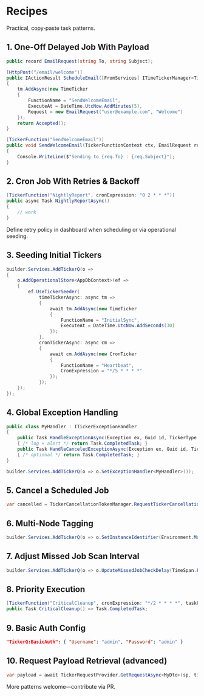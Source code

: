 # Recipes

Practical, copy‑paste task patterns.

## 1. One-Off Delayed Job With Payload
```csharp
public record EmailRequest(string To, string Subject);

[HttpPost("/email/welcome")]
public IActionResult ScheduleEmail([FromServices] ITimeTickerManager<TimeTicker> tm)
{
    tm.AddAsync(new TimeTicker
    {
        FunctionName = "SendWelcomeEmail",
        ExecuteAt = DateTime.UtcNow.AddMinutes(5),
        Request = new EmailRequest("user@example.com", "Welcome")
    });
    return Accepted();
}

[TickerFunction("SendWelcomeEmail")]
public void SendWelcomeEmail(TickerFunctionContext ctx, EmailRequest req)
{
    Console.WriteLine($"Sending to {req.To} : {req.Subject}");
}
```

## 2. Cron Job With Retries & Backoff
```csharp
[TickerFunction("NightlyReport", cronExpression: "0 2 * * *")]
public async Task NightlyReportAsync()
{
    // work
}
```
Define retry policy in dashboard when scheduling or via operational seeding.

## 3. Seeding Initial Tickers
```csharp
builder.Services.AddTickerQ(o =>
{
    o.AddOperationalStore<AppDbContext>(ef =>
    {
        ef.UseTickerSeeder(
            timeTickerAsync: async tm =>
            {
                await tm.AddAsync(new TimeTicker
                {
                    FunctionName = "InitialSync",
                    ExecuteAt = DateTime.UtcNow.AddSeconds(30)
                });
            },
            cronTickerAsync: async cm =>
            {
                await cm.AddAsync(new CronTicker
                {
                    FunctionName = "Heartbeat",
                    CronExpression = "*/5 * * * *"
                });
            });
    });
});
```

## 4. Global Exception Handling
```csharp
public class MyHandler : ITickerExceptionHandler
{
    public Task HandleExceptionAsync(Exception ex, Guid id, TickerType type)
    { /* log + alert */ return Task.CompletedTask; }
    public Task HandleCanceledExceptionAsync(Exception ex, Guid id, TickerType type)
    { /* optional */ return Task.CompletedTask; }
}

builder.Services.AddTickerQ(o => o.SetExceptionHandler<MyHandler>());
```

## 5. Cancel a Scheduled Job
```csharp
var cancelled = TickerCancellationTokenManager.RequestTickerCancellationById(tickerId);
```

## 6. Multi-Node Tagging
```csharp
builder.Services.AddTickerQ(o => o.SetInstanceIdentifier(Environment.MachineName));
```

## 7. Adjust Missed Job Scan Interval
```csharp
builder.Services.AddTickerQ(o => o.UpdateMissedJobCheckDelay(TimeSpan.FromSeconds(45)));
```

## 8. Priority Execution
```csharp
[TickerFunction("CriticalCleanup", cronExpression: "*/2 * * * *", taskPriority: TickerTaskPriority.High)]
public Task CriticalCleanup() => Task.CompletedTask;
```

## 9. Basic Auth Config
```json
"TickerQ:BasicAuth": { "Username": "admin", "Password": "admin" }
```

## 10. Request Payload Retrieval (advanced)
```csharp
var payload = await TickerRequestProvider.GetRequestAsync<MyDto>(sp, tickerId, TickerType.Timer);
```

More patterns welcome—contribute via PR.
